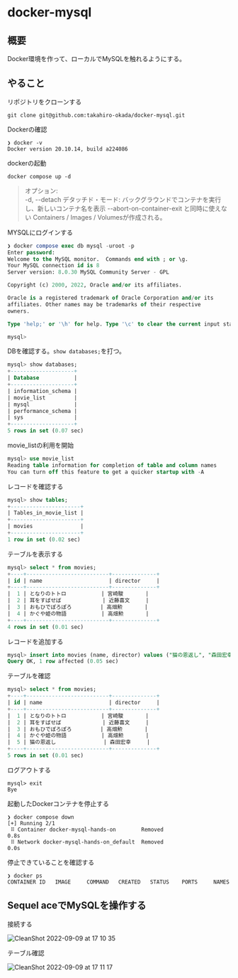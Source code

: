 # docker-mysql

## 概要
Docker環境を作って、ローカルでMySQLを触れるようにする。

## やること
リポジトリをクローンする  
```
git clone git@github.com:takahiro-okada/docker-mysql.git
````


Dockerの確認
```
❯ docker -v                             
Docker version 20.10.14, build a224086
```


dockerの起動
```
docker compose up -d
```
> オプション:  
  -d, --detach               デタッチド・モード: バックグラウンドでコンテナを実行し、新しいコンテナ名を表示
                              --abort-on-container-exit と同時に使えない
Containers / Images / Volumesが作成される。  


MYSQLにログインする
```sql
❯ docker compose exec db mysql -uroot -p    
Enter password: 
Welcome to the MySQL monitor.  Commands end with ; or \g.
Your MySQL connection id is 8
Server version: 8.0.30 MySQL Community Server - GPL

Copyright (c) 2000, 2022, Oracle and/or its affiliates.

Oracle is a registered trademark of Oracle Corporation and/or its
affiliates. Other names may be trademarks of their respective
owners.

Type 'help;' or '\h' for help. Type '\c' to clear the current input statement.

mysql>
```

DBを確認する。`show databases;`を打つ。
```sql
mysql> show databases;
+--------------------+
| Database           |
+--------------------+
| information_schema |
| movie_list         |
| mysql              |
| performance_schema |
| sys                |
+--------------------+
5 rows in set (0.07 sec)
```

movie_listの利用を開始

```sql
mysql> use movie_list
Reading table information for completion of table and column names
You can turn off this feature to get a quicker startup with -A
```

レコードを確認する
```sql
mysql> show tables;
+----------------------+
| Tables_in_movie_list |
+----------------------+
| movies               |
+----------------------+
1 row in set (0.02 sec)
```

テーブルを表示する
```sql
mysql> select * from movies;
+----+--------------------------+--------------+
| id | name                     | director     |
+----+--------------------------+--------------+
|  1 | となりのトトロ           | 宮崎駿       |
|  2 | 耳をすばせば             | 近藤喜文     |
|  3 | おもひでぽろぽろ         | 高畑勲       |
|  4 | かぐや姫の物語           | 高畑勲       |
+----+--------------------------+--------------+
4 rows in set (0.01 sec)
```

レコードを追加する
```sql
mysql> insert into movies (name, director) values ("猫の恩返し", "森田宏幸");
Query OK, 1 row affected (0.05 sec)
```

テーブルを確認
```sql
mysql> select * from movies;
+----+--------------------------+--------------+
| id | name                     | director     |
+----+--------------------------+--------------+
|  1 | となりのトトロ           | 宮崎駿       |
|  2 | 耳をすばせば             | 近藤喜文     |
|  3 | おもひでぽろぽろ         | 高畑勲       |
|  4 | かぐや姫の物語           | 高畑勲       |
|  5 | 猫の恩返し               | 森田宏幸     |
+----+--------------------------+--------------+
5 rows in set (0.01 sec)
```
ログアウトする

```
mysql> exit
Bye
```

起動したDockerコンテナを停止する
```
❯ docker compose down
[+] Running 2/1
 ⠿ Container docker-mysql-hands-on        Removed                            0.8s
 ⠿ Network docker-mysql-hands-on_default  Removed                            0.0s
```

停止できていることを確認する
```
❯ docker ps           
CONTAINER ID   IMAGE     COMMAND   CREATED   STATUS    PORTS     NAMES
```

## Sequel aceでMySQLを操作する
接続する

![CleanShot 2022-09-09 at 17 10 35](https://user-images.githubusercontent.com/76928095/189303704-b518d88b-c890-47b5-afc5-b2c04bb50784.jpg)

テーブル確認

![CleanShot 2022-09-09 at 17 11 17](https://user-images.githubusercontent.com/76928095/189303809-22987874-f699-478d-98fe-d95d7210ea41.jpg)
